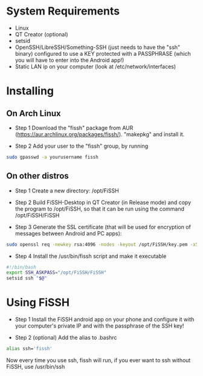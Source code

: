 # System Requirements
* Linux
* QT Creator (optional)
* setsid
* OpenSSH/LibreSSH/Something-SSH (just needs to have the "ssh" binary)
configured to use a KEY protected with a PASSPHRASE (which you will have to enter into the Android app!)
* Static LAN ip on your computer (look at /etc/network/interfaces)

# Installing

## On Arch Linux
- Step 1
Download the "fissh" package from AUR (https://aur.archlinux.org/packages/fissh/). "makepkg" and install it.

- Step 2
Add your user to the "fissh" group, by running

```bash
sudo gpasswd -a yourusername fissh
```

## On other distros
- Step 1
Create a new directory: /opt/FiSSH

- Step 2
Build FiSSH-Desktop in QT Creator (in Release mode) and copy the program to /opt/FiSSH, so that it can be run using the command /opt/FiSSH/FiSSH

- Step 3
Generate the SSL certificate (that will be used for encryption of messages between Android and PC apps):

```bash
sudo openssl req -newkey rsa:4096 -nodes -keyout /opt/FiSSH/key.pem -x509 -days 365 -out /opt/FiSSH/certificate.pem
```

- Step 4
Install the /usr/bin/fissh script and make it executable

```bash
#!/bin/bash
export SSH_ASKPASS="/opt/FiSSH/FiSSH"
setsid ssh "$@"
```

# Using FiSSH
- Step 1
Install the FiSSH android app on your phone and configure it with your computer's private IP and with the passphrase of the SSH key!

- Step 2 (optional)
Add the alias to .bashrc

```bash
alias ssh='fissh'
```

Now every time you use ssh, fissh will run, if you ever want to ssh without FiSSH, use /usr/bin/ssh


